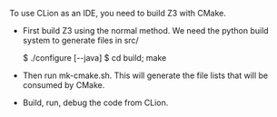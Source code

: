 To use CLion as an IDE, you need to build Z3 with CMake.

* First build Z3 using the normal method.  We need the python build
  system to generate files in src/

  $ ./configure [--java]
  $ cd build; make

* Then run mk-cmake.sh.  This will generate the file lists that will
  be consumed by CMake.

* Build, run, debug the code from CLion.
